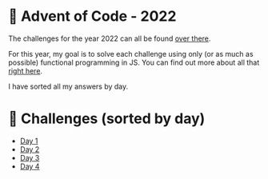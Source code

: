 # 🎄 Advent of Code - 2022

The challenges for the year 2022 can all be found [over there](https://adventofcode.com/2022/).

For this year, my goal is to solve each challenge using only (or as much as possible) functional programming in JS. You can find out more about all that [right here](https://www.toptal.com/javascript/functional-programming-javascript).

I have sorted all my answers by day.

# 📆 Challenges (sorted by day)

- [Day 1](./day-1/README.md)
- [Day 2](./day-2/README.md)
- [Day 3](./day-3/README.md)
- [Day 4](./day-4/README.md)
